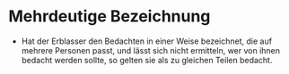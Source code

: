 # Mehrdeutige Bezeichnung

- Hat der Erblasser den Bedachten in einer Weise bezeichnet, die auf mehrere Personen passt, und lässt sich nicht ermitteln, wer von ihnen bedacht werden sollte, so gelten sie als zu gleichen Teilen bedacht.

